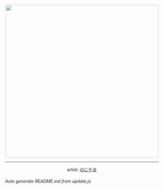 
<p align="center">
  <img width="500" src="https://nekos.best/api/v2/neko/0490.png">
  <hr/>
  <center>
    artist: <a href="https://www.pixiv.net/en/artworks/80075223">のにやま</a>
  </center>
</p>


###### Auto generate README.md from update.js


